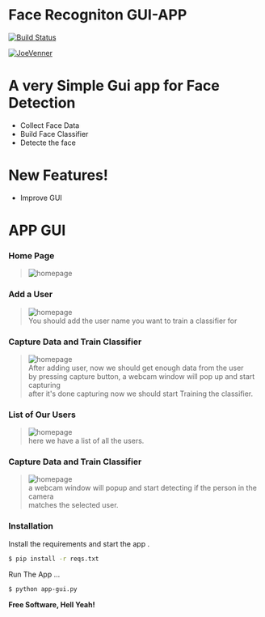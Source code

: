 # Face Recogniton GUI-APP


[![Build Status](https://travis-ci.org/joemccann/dillinger.svg?branch=master)](https://www.youtube.com/channel/UCKvgGs-ALhvOq9u95PHXHNw)

[![JoeVenner](https://i.ibb.co/5LnjN5H/image-processing20190927-14434-1qyn8ix.gif)](https://www.youtube.com/channel/UCKvgGs-ALhvOq9u95PHXHNw)

# A very Simple Gui app for Face Detection 

  - Collect Face Data
  - Build Face Classifier 
  - Detecte the face

#  New Features!

  - Improve GUI

# APP GUI

### Home Page
>![homepage](https://i.ibb.co/c62qvR2/home-page.png)

### Add a User 
>![homepage](https://i.ibb.co/t8gdq6s/adduser.png)<br>
You should add the user name you want to train a classifier for 

### Capture Data and Train Classifier
>![homepage](https://i.ibb.co/D8JgYhN/capandtraindata.png)<br>
After adding user, now we should get enough data from the user<br> 
by pressing capture button, a webcam window will pop up and start capturing<br> 
after it's done capturing now we should start Training the classifier.
### List of Our Users
>![homepage](https://i.ibb.co/1KwfVVV/dropdown.png)
<br>here we have a list of all the users.
### Capture Data and Train Classifier
>![homepage](https://i.ibb.co/JvhvSFv/opencam.png)<br>
a webcam window will popup and start detecting if the person in the camera<br> 
matches the selected user.



### Installation



Install the requirements and start the app .

```sh
$ pip install -r reqs.txt
```

Run The App ...

```sh
$ python app-gui.py
```

**Free Software, Hell Yeah!**



